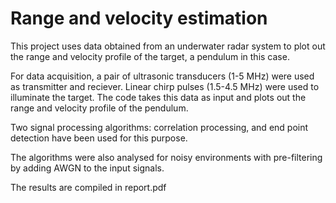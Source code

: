 # Range and velocity estimation
This project uses data obtained from an underwater radar system to plot out the range and velocity profile of the target, a pendulum in this case.

For data acquisition, a pair of ultrasonic transducers (1-5 MHz) were used as transmitter and reciever. Linear chirp pulses (1.5-4.5 MHz) were used to illuminate the target. The code takes this data as input and plots out the range and velocity profile of the pendulum.

Two signal processing algorithms: correlation processing, and end point detection have been used for this purpose.

The algorithms were also analysed for noisy environments with pre-filtering by adding AWGN to the input signals.

The results are compiled in report.pdf
